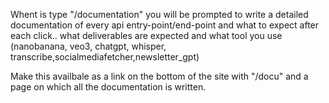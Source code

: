 Whent is type "/documentation" you will be prompted to write a detailed documentation of every api entry-point/end-point and what to expect after each click.. what deliverables are expected and what tool you use (nanobanana, veo3, chatgpt, whisper, transcribe,socialmediafetcher,newsletter_gpt)

Make this availbale as a link on the bottom of the site with "/docu" and a page on which all the documentation is written.